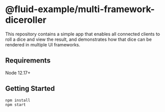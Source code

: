 # @fluid-example/multi-framework-diceroller

This repository contains a simple app that enables all connected clients to roll a dice and view the result, and demonstrates how that dice can be rendered in multiple UI frameworks.
## Requirements

Node 12.17+

## Getting Started

```bash
npm install
npm start
```
